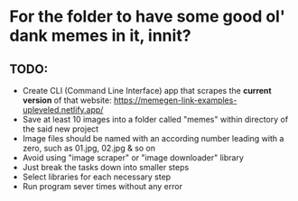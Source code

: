 # For the folder to have some good ol' dank memes in it, innit?

## TODO:

- Create CLI (Command Line Interface) app that scrapes the **current version** of that website:
  https://memegen-link-examples-upleveled.netlify.app/
- Save at least 10 images into a folder called "memes" within directory of the said new project
- Image files should be named with an according number leading with a zero, such as 01.jpg, 02.jpg & so on
- Avoid using "image scraper" or "image downloader" library
- Just break the tasks down into smaller steps
- Select libraries for each necessary step
- Run program sever times without any error
